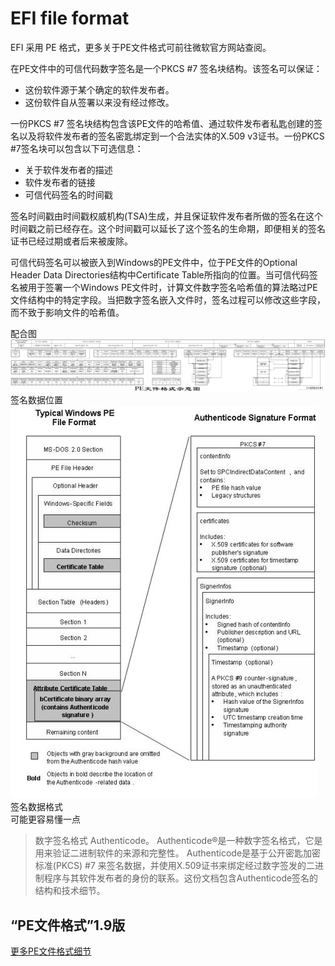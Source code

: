 # EFI file format

EFI 采用 PE 格式，更多关于PE文件格式可前往微软官方网站查阅。


在PE文件中的可信代码数字签名是一个PKCS #7 签名块结构。该签名可以保证：
- 这份软件源于某个确定的软件发布者。
- 这份软件自从签署以来没有经过修改。

一份PKCS #7 签名块结构包含该PE文件的哈希值、通过软件发布者私匙创建的签名以及将软件发布者的签名密匙绑定到一个合法实体的X.509 v3证书。一份PKCS #7签名块可以包含以下可选信息：

- 关于软件发布者的描述
- 软件发布者的链接
- 可信代码签名的时间戳

签名时间戳由时间戳权威机构(TSA)生成，并且保证软件发布者所做的签名在这个时间戳之前已经存在。这个时间戳可以延长了这个签名的生命期，即便相关的签名证书已经过期或者后来被废除。


可信代码签名可以被嵌入到Windows的PE文件中，位于PE文件的Optional Header Data Directories结构中Certificate Table所指向的位置。当可信代码签名被用于签署一个Windows PE文件时，计算文件数字签名哈希值的算法略过PE文件结构中的特定字段。当把数字签名嵌入文件时，签名过程可以修改这些字段，而不致于影响文件的哈希值。

配合图
![PE 文件格式](pe-file-format.jpeg) 签名数据位置  
![PE 签名格式](pe-file-signature.jpeg) 签名数据格式  
可能更容易懂一点

>数字签名格式 Authenticode。
>Authenticode®是一种数字签名格式，它是用来验证二进制软件的来源和完整性。
>Authenticode是基于公开密匙加密标准(PKCS) #7 来签名数据，并使用X.509证书来绑定经过数字签发的二进制程序与其软件发布者的身份的联系。这份文档包含Authenticode签名的结构和技术细节。


## “PE文件格式”1.9版
[更多PE文件格式细节](PE-file-format)


